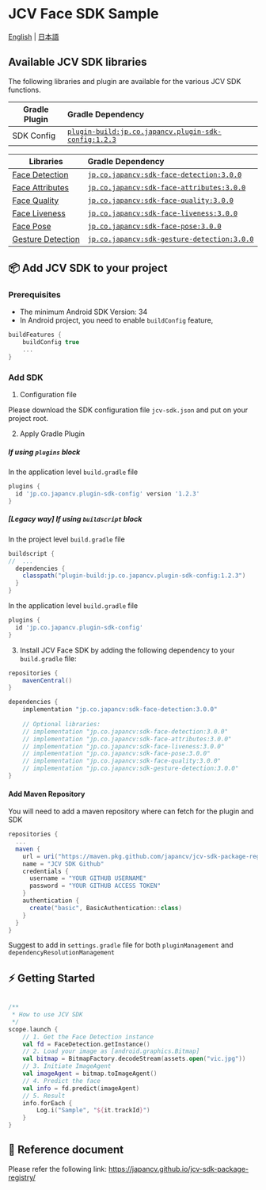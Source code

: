 # JCV Face SDK Sample

[English](README.md) | [日本語](README-Ja.md)

## Available JCV SDK libraries

The following libraries and plugin are available for the various JCV SDK functions.

| Gradle Plugin	                                    | Gradle Dependency                                                                                                            |
|---------------------------------------------------|:-----------------------------------------------------------------------------------------------------------------------------|
| SDK Config | [`plugin-build:jp.co.japancv.plugin-sdk-config:1.2.3`](https://github.com/japancv/jcv-sdk-package-registry/packages/2137930) |

| Libraries	                                                 | Gradle Dependency                                                                                                         |
|---------------------------------------------------------------|:--------------------------------------------------------------------------------------------------------------------------|
| [Face Detection](https://japancv.github.io/jcv-sdk-package-registry/jcv-face-detection/index.html)       | [`jp.co.japancv:sdk-face-detection:3.0.0`](https://github.com/japancv/jcv-sdk-package-registry/packages/2138758)     |
| [Face Attributes](https://japancv.github.io/jcv-sdk-package-registry/jcv-face-attributes/index.html)  | [`jp.co.japancv:sdk-face-attributes:3.0.0`](https://github.com/japancv/jcv-sdk-package-registry/packages/2138754)    |
| [Face Quality](https://japancv.github.io/jcv-sdk-package-registry/jcv-face-quality/index.html)    | [`jp.co.japancv:sdk-face-quality:3.0.0`](https://github.com/japancv/jcv-sdk-package-registry/packages/2138764)       |
| [Face Liveness](https://japancv.github.io/jcv-sdk-package-registry/jcv-face-liveness/index.html)   | [`jp.co.japancv:sdk-face-liveness:3.0.0`](https://github.com/japancv/jcv-sdk-package-registry/packages/2138760)      |
| [Face Pose](https://japancv.github.io/jcv-sdk-package-registry/jcv-face-pose/index.html) | [`jp.co.japancv:sdk-face-pose:3.0.0`](https://github.com/japancv/jcv-sdk-package-registry/packages/2138762)          |
| [Gesture Detection](https://japancv.github.io/jcv-sdk-package-registry/jcv-gesture-detection/index.html) | [`jp.co.japancv:sdk-gesture-detection:3.0.0`](https://github.com/japancv/jcv-sdk-package-registry/packages/2138766)  |

## 📦 Add JCV SDK to your project

### Prerequisites

- The minimum Android SDK Version: 34
- In Android project, you need to enable `buildConfig` feature,
```groovy
buildFeatures {
    buildConfig true
    ...
}
```

### Add SDK

1. Configuration file

Please download the SDK configuration file `jcv-sdk.json` and put on your project root.

2. Apply Gradle Plugin

##### If using `plugins` block

In the application level `build.gradle` file
```groovy
plugins {
  id 'jp.co.japancv.plugin-sdk-config' version '1.2.3'
}
```

##### [Legacy way] If using `buildscript` block

In the project level `build.gradle` file
```groovy
buildscript {
//  ...
  dependencies {
    classpath("plugin-build:jp.co.japancv.plugin-sdk-config:1.2.3")
  }
}
```

In the application level `build.gradle` file
```groovy
plugins {
  id 'jp.co.japancv.plugin-sdk-config'
}
```


3. Install JCV Face SDK by adding the following dependency to your `build.gradle` file:

```groovy
repositories {
    mavenCentral()
}

dependencies {
    implementation "jp.co.japancv:sdk-face-detection:3.0.0"
    
    // Optional libraries:
    // implementation "jp.co.japancv:sdk-face-detection:3.0.0"
    // implementation "jp.co.japancv:sdk-face-attributes:3.0.0"
    // implementation "jp.co.japancv:sdk-face-liveness:3.0.0"
    // implementation "jp.co.japancv:sdk-face-pose:3.0.0"
    // implementation "jp.co.japancv:sdk-face-quality:3.0.0"
    // implementation "jp.co.japancv:sdk-gesture-detection:3.0.0"
}
```

#### Add Maven Repository

You will need to add a maven repository where can fetch for the plugin and SDK

```groovy
repositories {
  ...
  maven {
    url = uri("https://maven.pkg.github.com/japancv/jcv-sdk-package-registry")
    name = "JCV SDK Github"
    credentials {
      username = "YOUR GITHUB USERNAME"
      password = "YOUR GITHUB ACCESS TOKEN"
    }
    authentication {
      create("basic", BasicAuthentication::class)
    }
  }
}
```

Suggest to add in `settings.gradle` file for both `pluginManagement` and `dependencyResolutionManagement`

## ⚡️ Getting Started

```kotlin

/**
 * How to use JCV SDK
 */
scope.launch {
    // 1. Get the Face Detection instance
    val fd = FaceDetection.getInstance()
    // 2. Load your image as [android.graphics.Bitmap]
    val bitmap = BitmapFactory.decodeStream(assets.open("vic.jpg"))
    // 3. Initiate ImageAgent
    val imageAgent = bitmap.toImageAgent()
    // 4. Predict the face
    val info = fd.predict(imageAgent)
    // 5. Result
    info.forEach {
        Log.i("Sample", "${it.trackId}")
    }
}
```

## 📄  Reference document

Please refer the following link:
https://japancv.github.io/jcv-sdk-package-registry/